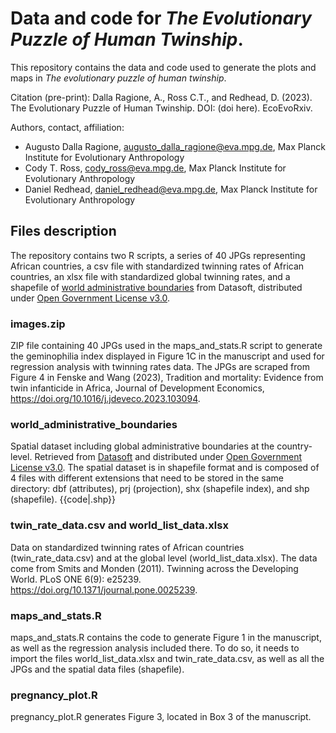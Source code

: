 # Data and code for *The Evolutionary Puzzle of Human Twinship*.

This repository contains the data and code used to generate the plots and maps in *The evolutionary puzzle of human twinship*.

Citation (pre-print): Dalla Ragione, A., Ross C.T., and Redhead, D. (2023). The Evolutionary Puzzle of Human Twinship. DOI: (doi here). EcoEvoRxiv.

Authors, contact, affiliation:
- Augusto Dalla Ragione, augusto_dalla_ragione@eva.mpg.de, Max Planck Institute for Evolutionary Anthropology
- Cody T. Ross, cody_ross@eva.mpg.de, Max Planck Institute for Evolutionary Anthropology
- Daniel Redhead, daniel_redhead@eva.mpg.de, Max Planck Institute for Evolutionary Anthropology

## Files description

The repository contains two R scripts, a series of 40 JPGs representing African countries, a csv file with standardized twinning rates of African countries, an xlsx file with standardized global twinning rates, and a shapefile of [world administrative boundaries](https://public.opendatasoft.com/explore/dataset/world-administrative-boundaries/information/) from Datasoft, distributed under [Open Government License v3.0](https://www.nationalarchives.gov.uk/doc/open-government-licence/version/3/).

### images.zip

ZIP file containing 40 JPGs used in the maps_and_stats.R script to generate the geminophilia index displayed in Figure 1C in the manuscript and used for regression analysis with twinning rates data.
The JPGs are scraped from Figure 4 in Fenske and Wang (2023), Tradition and mortality: Evidence from twin infanticide in Africa, Journal of Development Economics, https://doi.org/10.1016/j.jdeveco.2023.103094.

### world_administrative_boundaries

Spatial dataset including global administrative boundaries at the country-level. 
Retrieved from [Datasoft](https://public.opendatasoft.com/explore/dataset/world-administrative-boundaries/information/) and distributed under [Open Government License v3.0](https://www.nationalarchives.gov.uk/doc/open-government-licence/version/3/).
The spatial dataset is in shapefile format and is composed of 4 files with different extensions that need to be stored in the same directory: dbf (attributes), prj (projection), shx (shapefile index), and shp (shapefile).
{{code|.shp}}

### twin_rate_data.csv and world_list_data.xlsx

Data on standardized twinning rates of African countries (twin_rate_data.csv) and at the global level (world_list_data.xlsx).
The data come from Smits and Monden (2011). Twinning across the Developing World. PLoS ONE 6(9): e25239. https://doi.org/10.1371/journal.pone.0025239. 

### maps_and_stats.R

maps_and_stats.R contains the code to generate Figure 1 in the manuscript, as well as the regression analysis included there.
To do so, it needs to import the files world_list_data.xlsx and twin_rate_data.csv, as well as all the JPGs and the spatial data files (shapefile). 

### pregnancy_plot.R

pregnancy_plot.R generates Figure 3, located in Box 3 of the manuscript.




